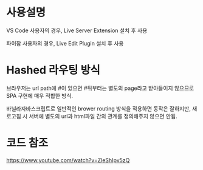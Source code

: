 # 사용설명

VS Code 사용자의 경우, Live Server Extension 설치 후 사용

파이참 사용자의 경우, Live Edit Plugin 설치 후 사용

# Hashed 라우팅 방식

브라우저는 url path에 #이 있으면 #뒤부터는 별도의 page라고 받아들이지 않으므로 SPA 구현에 매우 적합한 방식.

바닐라자바스크립트로 일반적인 brower routing 방식을 적용하면 동작은 잘하지만, 새로고침 시 서버에 별도의 url과 html파일 간의 관계를 정의해주지 않으면 안됨.

# 코드 참조

https://www.youtube.com/watch?v=ZleShIpv5zQ
